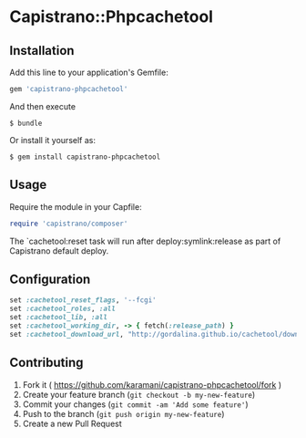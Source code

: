 # Capistrano::Phpcachetool


## Installation

Add this line to your application's Gemfile:

```ruby
gem 'capistrano-phpcachetool'
```

And then execute
```
$ bundle
```

Or install it yourself as:

```
$ gem install capistrano-phpcachetool
```

## Usage

Require the module in your Capfile:

```ruby
require 'capistrano/composer'
```

The `cachetool:reset task will run after deploy:symlink:release as part of Capistrano default deploy.

## Configuration

```ruby
set :cachetool_reset_flags, '--fcgi'
set :cachetool_roles, :all
set :cachetool_lib, :all
set :cachetool_working_dir, -> { fetch(:release_path) }
set :cachetool_download_url, "http://gordalina.github.io/cachetool/downloads/cachetool.phar"
```

## Contributing

1. Fork it ( https://github.com/karamani/capistrano-phpcachetool/fork )
2. Create your feature branch (`git checkout -b my-new-feature`)
3. Commit your changes (`git commit -am 'Add some feature'`)
4. Push to the branch (`git push origin my-new-feature`)
5. Create a new Pull Request
